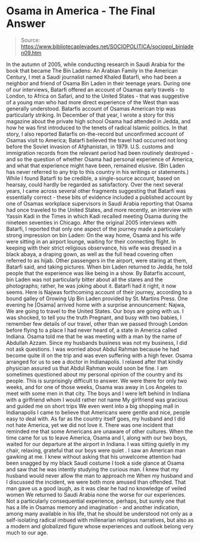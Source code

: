 # Osama in America - The Final Answer

> Source: https://www.bibliotecapleyades.net/SOCIOPOLITICA/sociopol_binladen09.htm

In the autumn of 2005, while conducting
research in Saudi Arabia for the book that became The
Bin Ladens: An Arabian Family in the American Century, I met
a Saudi journalist named Khaled Batarfi, who had been a neighbor
and friend of Osama Bin Laden in their teenage years. During one of our
interviews, Batarfi offered an account of Osamas early travels - to
London, to Africa on Safari, and to the United States - that was
suggestive of a young man who had more direct experience of the West
than was generally understood.
Batarfis account of Osamas American trip
was particularly striking. In December of that year, I wrote a story for
this magazine about the private high school Osama had attended in Jedda,
and how he was first introduced to the tenets of radical Islamic
politics.
In that story, I also reported Batarfis
on-the-record but unconfirmed account of Osamas visit to America;
Batarfi believed the travel had occurred not long before the Soviet
invasion of Afghanistan, in 1979. U.S. customs and immigration records
from the relevant period had been routinely destroyed - and so the
question of whether Osama had personal experience of America, and what
that experience might have been, remained elusive. (Bin Laden has never
referred to any trip to this country in his writings or statements.)
While I found Batarfi to be credible, a
single-source account, based on hearsay, could hardly be regarded as
satisfactory.
Over the next several years, I came across several other fragments
suggesting that Batarfi was essentially correct - these bits of evidence
included a published account by one of Osamas workplace supervisors in
Saudi Arabia reporting that Osama had once traveled to the United
States, and more recently, an interview with Yassin Kadi in
the Times in which Kadi recalled meeting Osama during the nineteen
seventies in Chicago.
After the original 2005 interviews with Batarfi, I reported that only
one aspect of the journey made a particularly strong impression on bin
Laden: On the way home, Osama and his wife were sitting in an airport
lounge, waiting for their connecting flight. In keeping with their
strict religious observance, his wife was dressed in a black abaya,
a draping gown, as well as the full head covering often referred to as
hijab.
Other passengers in the airport,
were staring at them, Batarfi said,
and taking pictures.
When bin Laden returned to Jedda, he told
people that the experience was like being in a show. By
Batarfis account, bin Laden was not particularly bitter about all the
stares and the photographs; rather, he was joking about it.
Batarfi had it right, it now seems. Here is Najwas forthcoming account
of their journey, according to a bound galley of Growing Up Bin Laden
provided by St. Martins Press.
One evening he [Osama] arrived home with a surprise announcement:
Najwa, We are going to travel to the
United States. Our boys are going with us.
I was shocked, to tell you the truth
Pregnant, and busy with two babies, I remember few details of our
travel, other than we passed through London before flying to a place I
had never heard of, a state in America called Indiana. Osama told me
that he was meeting with a man by the name of Abdullah Azzam. Since my
husbands business was not my business, I did not ask questions.
I was worried about Abdul Rahman because he had become quite ill on the
trip and was even suffering with a high fever. Osama arranged for us to
see a doctor in Indianapolis. I relaxed after that kindly physician
assured us that Abdul Rahman would soon be fine.
I am sometimes questioned about my personal opinion of the country and
its people. This is surprisingly difficult to answer. We were there for
only two weeks, and for one of those weeks, Osama was away in Los
Angeles to meet with some men in that city. The boys and I were left
behind in Indiana with a girlfriend whom I would rather not name
My girlfriend was gracious and guided me on short trips
We even went
into a big shopping mall in Indianapolis
I came to believe that Americans were gentle and nice, people easy to
deal with. As far as the country itself goes, my husband and I did not
hate America, yet we did not love it.
There was one incident that reminded me that some Americans are unaware
of other cultures. When the time came for us to leave America, Osama and
I, along with our two boys, waited for our departure at the airport in
Indiana. I was sitting quietly in my chair, relaxing, grateful that our
boys were quiet
.
I saw an American man gawking at me. I knew without asking that his
unwelcome attention had been snagged by my black Saudi costume
I took a side glance at Osama and saw that
he was intently studying the curious man. I knew that my husband would
never allow the man to approach me
When my husband and I discussed the incident, we were both more amused
than offended. That man gave us a good laugh, as it was clear he had no
knowledge of veiled women
We returned to Saudi Arabia none the worse for our experiences.
Not a particularly consequential experience, perhaps, but surely one
that has a life in Osamas memory and imagination - and another
indication, among many available in his life, that he should be
understood not only as a self-isolating radical imbued with millenarian
religious narratives, but also as a modern and globalized figure whose
experiences and outlook belong very much to our age.
